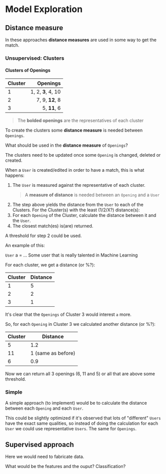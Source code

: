 # Model Exploration

## Distance measure

In these approaches **distance measures** are used in some way to get the match.

### Unsupervised: Clusters

#### Clusters of Openings

| Cluster        | Openings           
| ------------- |-------------:|
| 1      | 1, 2, **3**, 4, 10 |
| 2      | 7, 9, **12**, 8 |
| 3      | 5, **11**, 6  |

> The **bolded openings** are the representatives of each cluster

To create the clusters some **distance measure** is needed between `Openings`. 

What should be used in the **distance measure** of `Openings`?

The clusters need to be updated once some `Opening` is changed, deleted or created.

When a `User` is created/edited in order to have a match, this is what happens:

1. The `User` is measured against the representative of each cluster.
    > A **measure of distance** is needed between an `Opening` and a `User`
1. The step above yields the distance from the `User` to each of the Clusters. For the Cluster(s) with the least (1/2/X?) distance(s):
1. For each `Opening` of the Cluster, calculate the distance between it and the `User`.
1. The closest match(es) is(are) returned.

A threshold for step 2 could be used.

An example of this:

`User` a = ... Some user that is really talented in Machine Learning

For each cluster, we get a distance (or %?):

| Cluster        | Distance           
| ------------- |-------------|
| 1      | 5 |
| 2      | 2 |
| 3      | 1 |

It's clear that the `Openings` of Cluster 3 would interest `a` more.

So, for each `Opening` in Cluster 3 we calculated another distance (or %?):

| Cluster        | Distance           
| ------------- |-------------|
| 5      | 1.2 |
| 11      | 1 (same as before) |
| 6      | 0.9 |

Now we can return all 3 openings (6, 11 and 5) or all that are above some threshold.

### Simple

A simple approach (to implement) would be to calculate the distance between each `Opening` and each `User`.

This could be slightly optimized if it's observed that lots of "different" `Users` have the exact same qualities, so instead of doing the calculation for each `User` we could use representative `Users`. The same for `Openings`. 

## Supervised approach

Here we would need to fabricate data.

What would be the features and the ouput? Classification?
